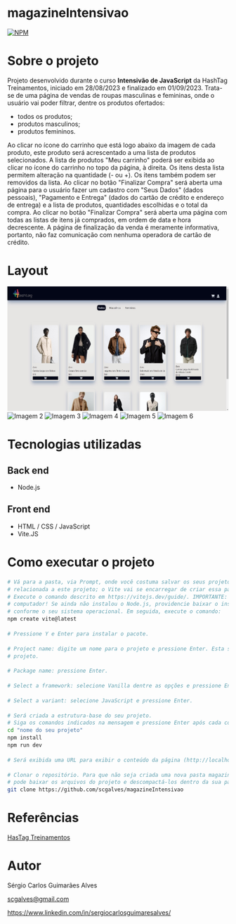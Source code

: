 # magazineIntensivao
[![NPM](https://img.shields.io/npm/l/react)](https://github.com/scgalves/magazineIntensivao/blob/main/LICENSE)

# Sobre o projeto
Projeto desenvolvido durante o curso **Intensivão de JavaScript** da HashTag Treinamentos, iniciado em 28/08/2023 e finalizado em 01/09/2023. Trata-se de uma página de vendas de roupas masculinas e femininas, onde o usuário vai poder filtrar, dentre os produtos ofertados:
* todos os produtos;
* produtos masculinos;
* produtos femininos.

Ao clicar no ícone do carrinho que está logo abaixo da imagem de cada produto, este produto será acrescentado a uma lista de produtos selecionados.
A lista de produtos "Meu carrinho" poderá ser exibida ao clicar no ícone do carrinho no topo da página, à direita. Os itens desta lista permitem alteração na quantidade (- ou +). Os itens também podem ser removidos da lista.
Ao clicar no botão "Finalizar Compra" será aberta uma página para o usuário fazer um cadastro com "Seus Dados" (dados pessoais), "Pagamento e Entrega" (dados do cartão de crédito e endereço de entrega) e a lista de produtos, quantidades escolhidas e o total da compra.
Ao clicar no botão "Finalizar Compra" será aberta uma página com todas as listas de itens já comprados, em ordem de data e hora decrescente.
A página de finalização da venda é meramente informativa, portanto, não faz comunicação com nenhuma operadora de cartão de crédito.

# Layout
![Imagem 1](https://github.com/scgalves/magazineIntensivao/blob/main/assets/presentation/presentation-1.jpg)
![Imagem 2](https://github.com/scgalves/magazineIntensivao/assets/presentation/presentation-2.jpg)
![Imagem 3](https://github.com/scgalves/magazineIntensivao/assets/presentation/presentation-3.jpg)
![Imagem 4](https://github.com/scgalves/magazineIntensivao/assets/presentation/presentation-4.jpg)
![Imagem 5](https://github.com/scgalves/magazineIntensivao/assets/presentation/presentation-5.jpg)
![Imagem 6](https://github.com/scgalves/magazineIntensivao/assets/presentation/presentation-6.jpg)

# Tecnologias utilizadas
## Back end
- Node.js
## Front end
- HTML / CSS / JavaScript
- Vite.JS
# Como executar o projeto
```bash
# Vá para a pasta, via Prompt, onde você costuma salvar os seus projeto. Não crie nenhuma nova pasta, neste momento, que seja
# relacionada a este projeto; o Vite vai se encarregar de criar essa pasta.
# Execute o comando descrito em https://vitejs.dev/guide/. IMPORTANTE: O Node.js já deve estar previamente instalado no seu
# computador! Se ainda não instalou o Node.js, providencie baixar o instalador a partir de https://nodejs.org/en/download,
# conforme o seu sistema operacional. Em seguida, execute o comando:
npm create vite@latest

# Pressione Y e Enter para instalar o pacote.

# Project name: digite um nome para o projeto e pressione Enter. Esta será a pasta onde serão salvos os arquivos do seu
# projeto.

# Package name: pressione Enter.

# Select a framework: selecione Vanilla dentre as opções e pressione Enter.

# Select a variant: selecione JavaScript e pressione Enter.

# Será criada a estrutura-base do seu projeto.
# Siga os comandos indicados na mensagem e pressione Enter após cada comando:
cd "nome do seu projeto"
npm install
npm run dev

# Será exibida uma URL para exibir o conteúdo da página (http://localhost:5173)

# Clonar o repositório. Para que não seja criada uma nova pasta magazineIntensivao dentro da sua pasta deste projeto, você
# pode baixar os arquivos do projeto e descompactá-los dentro da sua pasta do projeto. Ou execute:
git clone https://github.com/scgalves/magazineIntensivao
```
# Referências
[HasTag Treinamentos](https://www.hashtagtreinamentos.com/)

# Autor
Sérgio Carlos Guimarães Alves

scgalves@gmail.com

https://www.linkedin.com/in/sergiocarlosguimaresalves/
